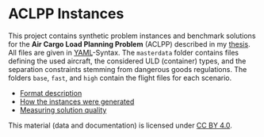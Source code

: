# ACLPP Instances

This project contains synthetic problem instances and benchmark solutions for the **Air Cargo Load Planning Problem** (ACLPP) described in my [thesis](https://publikationen.bibliothek.kit.edu/1000075507). All files are given in [YAML]-Syntax. The `masterdata` folder contains files defining the used aircraft, the considered ULD (container) types, and the separation constraints stemming from dangerous goods regulations. The folders `base`, `fast`, and `high` contain the flight files for each scenario.

* [Format description](doc/format.md)
* [How the instances were generated](doc/generation.md)
* [Measuring solution quality](doc/measures.md)

This material (data and documentation) is licensed under [CC BY 4.0](https://creativecommons.org/licenses/by/4.0/).

[YAML]: http://en.wikipedia.org/wiki/YAML

